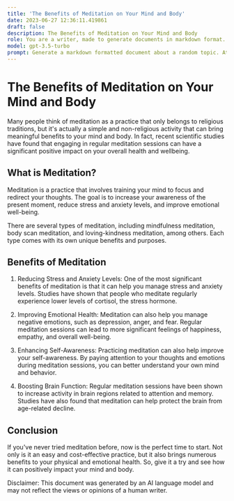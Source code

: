 ```yaml
---
title: 'The Benefits of Meditation on Your Mind and Body'
date: 2023-06-27 12:36:11.419861
draft: false
description: The Benefits of Meditation on Your Mind and Body
role: You are a writer, made to generate documents in markdown format. It is very important that all of the documents you generate are in valid markdown format.
model: gpt-3.5-turbo
prompt: Generate a markdown formatted document about a random topic. At the bottom, include a disclaimer explaining that the document was generated by you. The first line of the document should be the title. Make sure that the entire document is in proper markdown format, using a mix of various tags to make the document visually appealing.
---
```


# The Benefits of Meditation on Your Mind and Body

Many people think of meditation as a practice that only belongs to religious traditions, but it's actually a simple and non-religious activity that can bring meaningful benefits to your mind and body. In fact, recent scientific studies have found that engaging in regular meditation sessions can have a significant positive impact on your overall health and wellbeing.

## What is Meditation?

Meditation is a practice that involves training your mind to focus and redirect your thoughts. The goal is to increase your awareness of the present moment, reduce stress and anxiety levels, and improve emotional well-being.

There are several types of meditation, including mindfulness meditation, body scan meditation, and loving-kindness meditation, among others. Each type comes with its own unique benefits and purposes.

## Benefits of Meditation

1. Reducing Stress and Anxiety Levels: One of the most significant benefits of meditation is that it can help you manage stress and anxiety levels. Studies have shown that people who meditate regularly experience lower levels of cortisol, the stress hormone.

2. Improving Emotional Health: Meditation can also help you manage negative emotions, such as depression, anger, and fear. Regular meditation sessions can lead to more significant feelings of happiness, empathy, and overall well-being.

3. Enhancing Self-Awareness: Practicing meditation can also help improve your self-awareness. By paying attention to your thoughts and emotions during meditation sessions, you can better understand your own mind and behavior.

4. Boosting Brain Function: Regular meditation sessions have been shown to increase activity in brain regions related to attention and memory. Studies have also found that meditation can help protect the brain from age-related decline.

## Conclusion

If you've never tried meditation before, now is the perfect time to start. Not only is it an easy and cost-effective practice, but it also brings numerous benefits to your physical and emotional health. So, give it a try and see how it can positively impact your mind and body.

Disclaimer: This document was generated by an AI language model and may not reflect the views or opinions of a human writer.